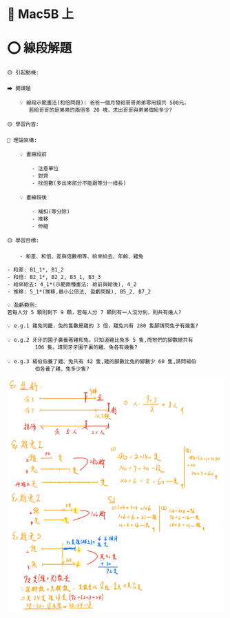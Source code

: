 # 📖 Mac5B 上

# ⭕ 線段解題

```說課
🟡 引起動機: 

⮕ 開課題

    💡 線段示範畫法(和倍問題): 爸爸一個月發給哥哥弟弟零用錢共 500元，
       若給哥哥的是弟弟的兩倍多 20 塊，求出哥哥與弟弟個給多少?

🟡 學習內容: 

📌 理論架構:

    💡 畫線段前

        - 注意單位
        - 對齊
        - 找倍數(多出來部分不能跟等分一樣長)

    💡 畫線段後

        - 補扣(等分除)
        - 推移
        - 伸縮

🟡 學習目標: 

    - 和差、和倍、差與倍數相等、給來給去、年齡、雞兔

```

```選擇題目(*表需講解示範)
- 和差: B1_1*, B1_2
- 和倍: B2_1*, B2_2, B3_1, B3_3
- 給來給去: 4_1*(示範兩種畫法: 給前與給後), 4_2
- 推移: 5_1*(推移,最小公倍法, 盈虧問題), B5_2, B7_2

```

```延伸
💡 盈虧範例:
若每人分 5 顆則剩下 9 顆，若每人分 7 顆則有一人沒分到，則共有幾人?
```

```雞兔線段
💡 e.g.1 雞兔同籠，兔的隻數是雞的 3 倍，雞兔共有 280 隻腳請問兔子有幾隻?

💡 e.g.2 牙牙的園子裏養著雞和兔。只知道雞比兔多 5 隻,而牠們的腳數總共有
         106 隻。請問牙牙園子裏的雞、兔各有幾隻?

💡 e.g.3 楊伯伯養了雞、兔共有 42 隻,雞的腳數比兔的腳數少 60 隻,請問楊伯
         伯各養了雞、兔多少隻?

```
![Imgur](../math-docs-images/五年級/線段解提1.JPEG)

